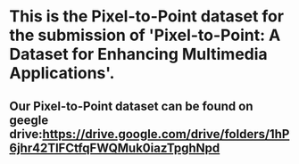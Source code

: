 # This is the Pixel-to-Point dataset for the submission of 'Pixel-to-Point: A Dataset for Enhancing Multimedia Applications'.
## Our Pixel-to-Point dataset can be found on geegle drive:https://drive.google.com/drive/folders/1hP6jhr42TlFCtfqFWQMuk0iazTpghNpd

